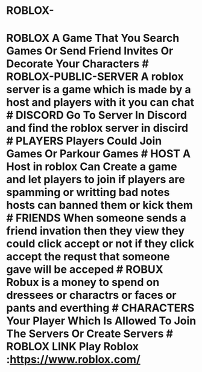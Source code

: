 # ROBLOX-
# ROBLOX  A Game That You Search Games Or Send Friend Invites Or Decorate Your Characters # ROBLOX-PUBLIC-SERVER A roblox server is a game which is made by a host and players with it you can chat  # DISCORD Go To Server In Discord and find the roblox server in discird  # PLAYERS Players Could Join Games Or Parkour Games  # HOST A Host in roblox Can Create a game and let players to join if players are spamming or writting bad notes hosts can banned them or kick them # FRIENDS When someone sends a friend invation then they view they could click accept or not if they click accept the requst that someone gave will be acceped  # ROBUX Robux is a money to spend on dressees or charactrs or faces or pants and everthing # CHARACTERS Your Player Which Is Allowed To Join The Servers Or Create Servers # ROBLOX LINK Play Roblox :https://www.roblox.com/
